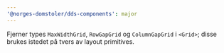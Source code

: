 ```yaml
---
'@norges-domstoler/dds-components': major
---
```


Fjerner types `MaxWidthGrid`, `RowGapGrid` og `ColumnGapGrid` i `<Grid>`; disse brukes istedet på tvers av layout primitives.
